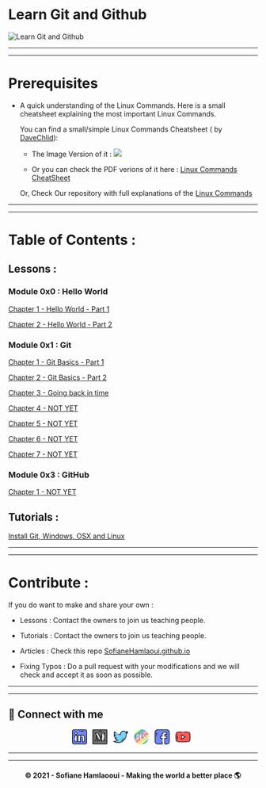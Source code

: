 # Learn Git and Github
![Learn Git and Github](https://i.imgur.com/fNleKDH.png)

***
***

# Prerequisites
-   A quick understanding of the Linux Commands. Here is a small cheatsheet explaining the most important Linux Commands.
    
    You can find a small/simple Linux Commands Cheatsheet ( by [DaveChlid](https://twitter.com/Dave_Child)):

    -   The Image Version of it : ![](https://i.imgur.com/R7IVdx1.jpg)

    -   Or you can check the PDF verions of it here : [Linux Commands CheatSheet](http://up.sofianehamlaoui.fr/LinuxCommandsCheatSheet.pdf)

    Or, Check Our repository with full explanations of the [Linux Commands](https://blog.sofianehamlaoui.fr/2021/01/31/linux/)

***
***

# Table of Contents :

## Lessons : 

### Module 0x0 : Hello World

[​Chapter 1 - Hello World - Part 1 ](lessons/0x0-HelloWorld/HelloWorld_pt1.md)

[​Chapter 2 - Hello World - Part 2 ](lessons/0x0-HelloWorld/HelloWorld_pt2.md)


### Module 0x1 : Git

[​Chapter 1 - Git Basics - Part 1](lessons/0x1-Git_Basics/Git_Basics_pt1.md)

[​Chapter 2 - Git Basics - Part 2](lessons/0x1-Git_Basics/Git_Basics_pt2.md)

[​Chapter 3 - Going back in time](lessons/0x2-Going_back_in_time/going_back_in_time.md)

[​Chapter 4 - NOT YET](lessons/0x0-HelloWorld/HelloWorld.md)

[​Chapter 5 - NOT YET](lessons/0x0-HelloWorld/HelloWorld.md)

[​Chapter 6 - NOT YET](lessons/0x0-HelloWorld/HelloWorld.md)

[​Chapter 7 - NOT YET](lessons/0x0-HelloWorld/HelloWorld.md)

### Module 0x3 : GitHub

[​Chapter 1 - NOT YET]()

## Tutorials :

[​Install Git, Windows, OSX and Linux](https://blog.sofianehamlaoui.fr/2021/01/31/GitInstall/)


***
***

 # Contribute :
If you do want to make and share your own : 

-   Lessons : Contact the owners to join us teaching people. 

-   Tutorials : Contact the owners to join us teaching people.

-   Articles : Check this repo [SofianeHamlaoui.github.io](https://github.com/SofianeHamlaoui/SofianeHamlaoui.github.io)

-   Fixing Typos : Do a pull request with your modifications and we will check and accept it as soon as possible.


***
***

## 🔗 Connect with me 


<p align='center'> 
<a href="https://www.linkedin.com/in/sofianehamlaoui"><img height="30" src="https://raw.githubusercontent.com/SofianeHamlaoui/SofianeHamlaoui/master/icons/linkedin.png?raw=true"></a>&nbsp;&nbsp;
<a href="https://medium.com/@SofianeHamlaoui"><img height="30" src="https://raw.githubusercontent.com/SofianeHamlaoui/SofianeHamlaoui/master/icons/medium.png?raw=true"></a>&nbsp;&nbsp;
<a href="https://twitter.com/S0fianeHamlaoui"><img height="30" src="https://raw.githubusercontent.com/SofianeHamlaoui/SofianeHamlaoui/master/icons/twitter.png?raw=true"></a>&nbsp;&nbsp;
<a href="https://dev.to/SofianeHamlaoui"><img height="30" src="https://raw.githubusercontent.com/SofianeHamlaoui/SofianeHamlaoui/master/icons/devto.png?raw=true"></a>&nbsp;&nbsp;
<a href="https://www.facebook.com/S0fianeHamlaoui/"><img height="30" src="https://raw.githubusercontent.com/SofianeHamlaoui/SofianeHamlaoui/master/icons/facebook.png?raw=true"></a>&nbsp;&nbsp;
<a href="https://www.youtube.com/channel/UCCjypR-PBzkLJiZYy95HQIQ"><img height="30" src="https://raw.githubusercontent.com/SofianeHamlaoui/SofianeHamlaoui/master/icons/youtube.png?raw=true"></a>&nbsp;&nbsp;
</div>

***
***

<div align="center"><h4> © 2021 - Sofiane Hamlaooui - Making the world a better place 🌎  </h3></div>

